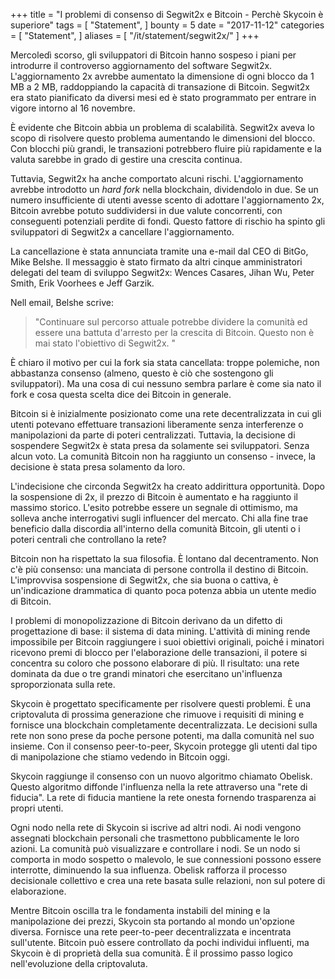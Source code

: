 +++
title = "I problemi di consenso di Segwit2x e Bitcoin - Perchè Skycoin è superiore"
tags = [
    "Statement",
]
bounty = 5
date = "2017-11-12"
categories = [
    "Statement",
]
aliases = [
	"/it/statement/segwit2x/"
]
+++

Mercoledì scorso, gli sviluppatori di Bitcoin hanno sospeso i piani per introdurre il controverso aggiornamento del software Segwit2x. L'aggiornamento 2x avrebbe aumentato la dimensione di ogni blocco da 1 MB a 2 MB, raddoppiando la capacità di transazione di Bitcoin. Segwit2x era stato pianificato da diversi mesi ed è stato programmato per entrare in vigore intorno al 16 novembre.

È evidente che Bitcoin abbia un problema di scalabilità. Segwit2x aveva lo scopo di risolvere questo problema aumentando le dimensioni del blocco. Con blocchi più grandi, le transazioni potrebbero fluire più rapidamente e la valuta sarebbe in grado di gestire una crescita continua.

Tuttavia, Segwit2x ha anche comportato alcuni rischi. L'aggiornamento avrebbe introdotto un *hard fork* nella blockchain, dividendolo in due. Se un numero insufficiente di utenti avesse scento di adottare l'aggiornamento 2x, Bitcoin avrebbe potuto suddividersi in due valute concorrenti, con conseguenti potenziali perdite di fondi. Questo fattore di rischio ha spinto gli sviluppatori di Segwit2x a cancellare l'aggiornamento.

La cancellazione è stata annunciata tramite una e-mail dal CEO di BitGo, Mike Belshe. Il messaggio è stato firmato da altri cinque amministratori delegati del team di sviluppo Segwit2x: Wences Casares, Jihan Wu, Peter Smith, Erik Voorhees e Jeff Garzik.

Nell email, Belshe scrive:

> "Continuare sul percorso attuale potrebbe dividere la comunità ed essere una battuta d'arresto per la crescita di Bitcoin. Questo non è mai stato l'obiettivo di Segwit2x. "

È chiaro il motivo per cui la fork sia stata cancellata: troppe polemiche, non abbastanza consenso (almeno, questo è ciò che sostengono gli sviluppatori). Ma una cosa di cui nessuno sembra parlare è come sia nato il fork e cosa questa scelta dice dei Bitcoin in generale.

Bitcoin si è inizialmente posizionato come una rete decentralizzata in cui gli utenti potevano effettuare transazioni liberamente senza interferenze o manipolazioni da parte di poteri centralizzati. Tuttavia, la decisione di sospendere Segwit2x è stata presa da solamente sei sviluppatori. Senza alcun voto. La comunità Bitcoin non ha raggiunto un consenso - invece, la decisione è stata presa solamento da loro.

L'indecisione che circonda Segwit2x ha creato addirittura opportunità. Dopo la sospensione di 2x, il prezzo di Bitcoin è aumentato e ha raggiunto il massimo storico. L'esito potrebbe essere un segnale di ottimismo, ma solleva anche interrogativi sugli influencer del mercato. Chi alla fine trae beneficio dalla discordia all'interno della comunità Bitcoin, gli utenti o i poteri centrali che controllano la rete?

Bitcoin non ha rispettato la sua filosofia. È lontano dal decentramento. Non c'è più consenso: una manciata di persone controlla il destino di Bitcoin. L'improvvisa sospensione di Segwit2x, che sia buona o cattiva, è un'indicazione drammatica di quanto poca potenza abbia un utente medio di Bitcoin.

I problemi di monopolizzazione di Bitcoin derivano da un difetto di progettazione di base: il sistema di data mining. L'attività di mining rende impossibile per Bitcoin raggiungere i suoi obiettivi originali, poiché i minatori ricevono premi di blocco per l'elaborazione delle transazioni, il potere si concentra su coloro che possono elaborare di più. Il risultato: una rete dominata da due o tre grandi minatori che esercitano un'influenza sproporzionata sulla rete.

Skycoin è progettato specificamente per risolvere questi problemi. È una criptovaluta di prossima generazione che rimuove i requisiti di mining e fornisce una blockchain completamente decentralizzata. Le decisioni sulla rete non sono prese da poche persone potenti, ma dalla comunità nel suo insieme. Con il consenso peer-to-peer, Skycoin protegge gli utenti dal tipo di manipolazione che stiamo vedendo in Bitcoin oggi.

Skycoin raggiunge il consenso con un nuovo algoritmo chiamato Obelisk. Questo algoritmo diffonde l'influenza nella la rete attraverso una "rete di fiducia". La rete di fiducia mantiene la rete onesta fornendo trasparenza ai propri utenti.

Ogni nodo nella rete di Skycoin si iscrive ad altri nodi. Ai nodi vengono assegnati blockchain personali che trasmettono pubblicamente le loro azioni. La comunità può visualizzare e controllare i nodi. Se un nodo si comporta in modo sospetto o malevolo, le sue connessioni possono essere interrotte, diminuendo la sua influenza. Obelisk rafforza il processo decisionale collettivo e crea una rete basata sulle relazioni, non sul potere di elaborazione.

Mentre Bitcoin oscilla tra le fondamenta instabili del mining e la manipolazione dei prezzi, Skycoin sta portando al mondo un'opzione diversa. Fornisce una rete peer-to-peer decentralizzata e incentrata sull'utente. Bitcoin può essere controllato da pochi individui influenti, ma Skycoin è di proprietà della sua comunità. È il prossimo passo logico nell'evoluzione della criptovaluta.
